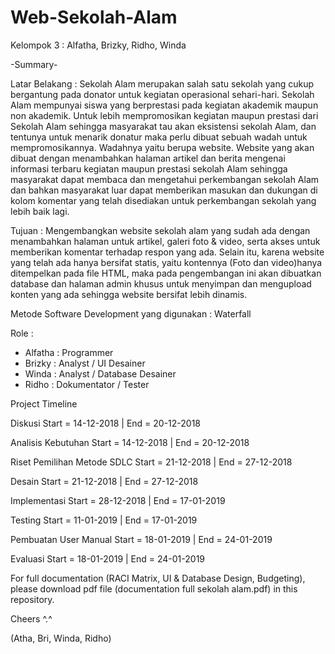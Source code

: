 # Web-Sekolah-Alam
Kelompok 3 : Alfatha, Brizky, Ridho, Winda

-Summary-

Latar Belakang :
Sekolah Alam merupakan salah satu sekolah yang cukup bergantung pada donator untuk kegiatan operasional sehari-hari. Sekolah Alam mempunyai siswa yang berprestasi pada kegiatan akademik maupun non akademik. Untuk lebih mempromosikan kegiatan maupun prestasi dari Sekolah Alam sehingga masyarakat tau akan eksistensi sekolah Alam, dan tentunya untuk menarik donatur maka perlu dibuat sebuah wadah untuk mempromosikannya. Wadahnya yaitu berupa website. Website yang akan dibuat dengan menambahkan halaman artikel dan berita mengenai informasi terbaru kegiatan maupun prestasi sekolah Alam sehingga masyarakat dapat membaca dan mengetahui perkembangan sekolah Alam dan bahkan masyarakat luar dapat memberikan masukan dan dukungan di kolom komentar yang telah disediakan untuk perkembangan sekolah yang lebih baik lagi.

Tujuan :
Mengembangkan website sekolah alam yang sudah ada dengan menambahkan halaman untuk artikel, galeri foto & video, serta akses untuk memberikan komentar terhadap respon yang ada. Selain itu, karena website yang telah ada hanya bersifat statis, yaitu kontennya (Foto dan video)hanya ditempelkan pada file HTML, maka pada pengembangan ini akan dibuatkan database dan halaman admin khusus untuk menyimpan dan mengupload konten yang ada sehingga website bersifat lebih dinamis.

Metode Software Development yang digunakan : Waterfall

Role :
- Alfatha : Programmer
- Brizky : Analyst / UI Desainer
- Winda : Analyst / Database Desainer
- Ridho : Dokumentator / Tester

Project Timeline

Diskusi
Start = 14-12-2018 | End = 20-12-2018

Analisis Kebutuhan
Start = 14-12-2018 | End = 20-12-2018

Riset Pemilihan Metode SDLC
Start = 21-12-2018 | End = 27-12-2018

Desain
Start = 21-12-2018 | End = 27-12-2018

Implementasi
Start = 28-12-2018 | End = 17-01-2019

Testing
Start = 11-01-2019 | End = 17-01-2019

Pembuatan User Manual
Start = 18-01-2019 | End = 24-01-2019

Evaluasi
Start = 18-01-2019 | End = 24-01-2019


For full documentation (RACI Matrix, UI & Database Design, Budgeting), please download pdf file (documentation full sekolah alam.pdf) in this repository.

Cheers ^.^

(Atha, Bri, Winda, Ridho)
